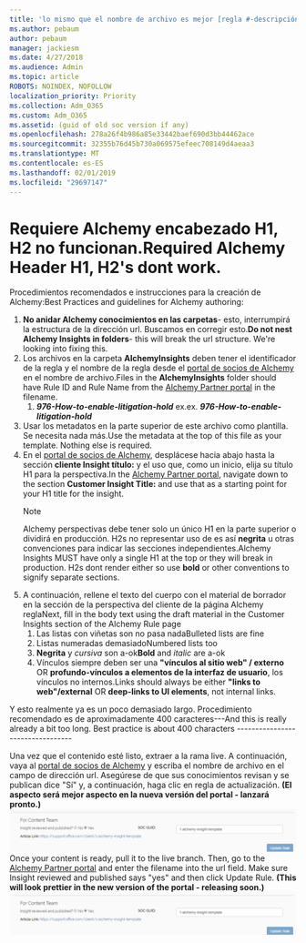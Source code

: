 ```yaml
---
title: 'lo mismo que el nombre de archivo es mejor [regla #-descripción]'
ms.author: pebaum
author: pebaum
manager: jackiesm
ms.date: 4/27/2018
ms.audience: Admin
ms.topic: article
ROBOTS: NOINDEX, NOFOLLOW
localization_priority: Priority
ms.collection: Adm_O365
ms.custom: Adm_O365
ms.assetid: (guid of old soc version if any)
ms.openlocfilehash: 278a26f4b986a85e33442baef690d3bb44462ace
ms.sourcegitcommit: 32355b76d45b730a069575efeec708149d4aeaa3
ms.translationtype: MT
ms.contentlocale: es-ES
ms.lasthandoff: 02/01/2019
ms.locfileid: "29697147"
---
```

# <a name="required-alchemy-header-h1-h2s-dont-work"></a><span data-ttu-id="d4569-102">Requiere Alchemy encabezado H1, H2 no funcionan.</span><span class="sxs-lookup"><span data-stu-id="d4569-102">Required Alchemy Header H1, H2's dont work.</span></span>
<span data-ttu-id="d4569-103">Procedimientos recomendados e instrucciones para la creación de Alchemy:</span><span class="sxs-lookup"><span data-stu-id="d4569-103">Best Practices and guidelines for Alchemy authoring:</span></span>

1. <span data-ttu-id="d4569-p101">**No anidar Alchemy conocimientos en las carpetas**- esto, interrumpirá la estructura de la dirección url. Buscamos en corregir esto.</span><span class="sxs-lookup"><span data-stu-id="d4569-p101">**Do not nest Alchemy Insights in folders**- this will break the url structure. We're looking into fixing this.</span></span>
1. <span data-ttu-id="d4569-106">Los archivos en la carpeta **AlchemyInsights** deben tener el identificador de la regla y el nombre de la regla desde el [portal de socios de Alchemy](https://alchemyportal.azurewebsites.net) en el nombre de archivo.</span><span class="sxs-lookup"><span data-stu-id="d4569-106">Files in the **AlchemyInsights** folder should have Rule ID and Rule Name from the [Alchemy Partner portal](https://alchemyportal.azurewebsites.net) in the filename.</span></span>
    1. <span data-ttu-id="d4569-p102">***976-How-to-enable-litigation-hold*** ex.</span><span class="sxs-lookup"><span data-stu-id="d4569-p102">ex. ***976-How-to-enable-litigation-hold***</span></span>
1. <span data-ttu-id="d4569-p103">Usar los metadatos en la parte superior de este archivo como plantilla. Se necesita nada más.</span><span class="sxs-lookup"><span data-stu-id="d4569-p103">Use the metadata at the top of this file as your template. Nothing else is required.</span></span>
1. <span data-ttu-id="d4569-111">En el [portal de socios de Alchemy](https://alchemyportal.azurewebsites.net), desplácese hacia abajo hasta la sección **cliente Insight título:** y el uso que, como un inicio, elija su título H1 para la perspectiva.</span><span class="sxs-lookup"><span data-stu-id="d4569-111">In the [Alchemy Partner portal](https://alchemyportal.azurewebsites.net), navigate down to the section **Customer Insight Title:** and use that as a starting point for your H1 title for the insight.</span></span> 
    > [!NOTE]
    > <span data-ttu-id="d4569-p104">Alchemy perspectivas debe tener solo un único H1 en la parte superior o dividirá en producción. H2s no representar uso de es así **negrita** u otras convenciones para indicar las secciones independientes.</span><span class="sxs-lookup"><span data-stu-id="d4569-p104">Alchemy Insights MUST have only a single H1 at the top or they will break in production. H2s dont render either so use **bold** or other conventions to signify separate sections.</span></span>
1. <span data-ttu-id="d4569-114">A continuación, rellene el texto del cuerpo con el material de borrador en la sección de la perspectiva del cliente de la página Alchemy regla</span><span class="sxs-lookup"><span data-stu-id="d4569-114">Next, fill in the body text using the draft material in the Customer Insights section of the Alchemy Rule page</span></span>
    1. <span data-ttu-id="d4569-115">Las listas con viñetas son no pasa nada</span><span class="sxs-lookup"><span data-stu-id="d4569-115">Bulleted lists are fine</span></span>
    1. <span data-ttu-id="d4569-116">Listas numeradas demasiado</span><span class="sxs-lookup"><span data-stu-id="d4569-116">Numbered lists too</span></span>
    1. <span data-ttu-id="d4569-117">**Negrita** y *cursiva* son a-ok</span><span class="sxs-lookup"><span data-stu-id="d4569-117">**Bold** and *italic* are a-ok</span></span>
    1. <span data-ttu-id="d4569-118">Vínculos siempre deben ser una **"vínculos al sitio web" / externo** OR **profundo-vínculos a elementos de la interfaz de usuario**, los vínculos no internos.</span><span class="sxs-lookup"><span data-stu-id="d4569-118">Links should always be either **"links to web"/external** OR **deep-links to UI elements**, not internal links.</span></span>

<span data-ttu-id="d4569-p105">Y esto realmente ya es un poco demasiado largo. Procedimiento recomendado es de aproximadamente 400 caracteres---</span><span class="sxs-lookup"><span data-stu-id="d4569-p105">And this is really already a bit too long. Best practice is about 400 characters ---------------------------------</span></span>

<span data-ttu-id="d4569-p106">Una vez que el contenido esté listo, extraer a la rama live. A continuación, vaya al [portal de socios de Alchemy](https://alchemyportal.azurewebsites.net) y escriba el nombre de archivo en el campo de dirección url. Asegúrese de que sus conocimientos revisan y se publican dice "Sí" y, a continuación, haga clic en regla de actualización. **(El aspecto será mejor aspecto en la nueva versión del portal - lanzará pronto.)** 
 ![campo de dirección url](media/for-content-team.PNG)</span><span class="sxs-lookup"><span data-stu-id="d4569-p106">Once your content is ready, pull it to the live branch. Then, go to the [Alchemy Partner portal](https://alchemyportal.azurewebsites.net) and enter the filename into the url field. Make sure Insight reviewed and published says "yes" and then click Update Rule. **(This will look prettier in the new version of the portal - releasing soon.)**
![url field](media/for-content-team.PNG)</span></span>

